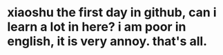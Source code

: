 # xiaoshu the first day in github, can i learn a lot in here? i am poor in english, it is very annoy. that's all.
